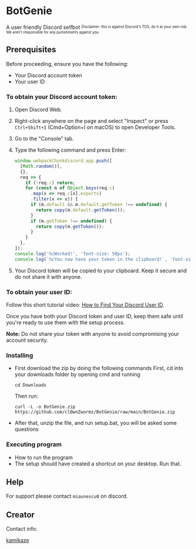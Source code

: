 # BotGenie

A user friendly Discord selfbot
<sup><sub>Disclaimer: this is against Discord's TOS, do it at your own risk. We aren't responsible for any punishments against you.</sub></sup>

## Prerequisites

Before proceeding, ensure you have the following:

- Your Discord account token
- Your user ID

### To obtain your Discord account token:

1. Open Discord Web.
2. Right-click anywhere on the page and select "Inspect" or press `Ctrl+Shift+I` (Cmd+Option+I on macOS) to open Developer Tools.
3. Go to the "Console" tab.
4. Type the following command and press Enter:
   
   ```javascript
   window.webpackChunkdiscord_app.push([
     [Math.random()],
     {},
     req => {
       if (!req.c) return;
       for (const m of Object.keys(req.c)
         .map(x => req.c[x].exports)
         .filter(x => x)) {
         if (m.default && m.default.getToken !== undefined) {
           return copy(m.default.getToken());
         }
         if (m.getToken !== undefined) {
           return copy(m.getToken());
         }
       }
     },
   ]);
   console.log('%cWorked!', 'font-size: 50px');
   console.log(`%cYou now have your token in the clipboard!`, 'font-size: 16px');
   ```

5. Your Discord token will be copied to your clipboard. Keep it secure and do not share it with anyone.

### To obtain your user ID:

Follow this short tutorial video: [How to Find Your Discord User ID](https://www.youtube.com/watch?v=mc3cV57m3mM).

Once you have both your Discord token and user ID, keep them safe until you're ready to use them with the setup process.

**Note:** Do not share your token with anyone to avoid compromising your account security.

### Installing

* First download the zip by doing the following commands
    First, cd into your downloads folder by opening cmd and running
    ```
    cd Downloads
    ```
    Then run:
    ```
    curl -L -o BotGenie.zip https://github.com/cl0wnZwormz/BotGenie/raw/main/BotGenie.zip
    ```
* After that, unzip the file, and run setup.bat, you will be asked some questions

### Executing program

* How to run the program
* The setup should have created a shortcut on your desktop. Run that.

## Help

For support please contact ``` miaunescu0 ``` on discord.

## Creator

Contact info:

[kamikaze](https://guns.lol/kamikaze)